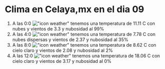 # Clima en Celaya,mx en el dia 09

1. A las 0:0 !["icon weather"](http://openweathermap.org/img/w/04n.png) tenemos una temperatura de 11.11 C con nubes y  vientos de 3.3 y nubosidad al 99%
1. A las 4:0 !["icon weather"](http://openweathermap.org/img/w/03n.png) tenemos una temperatura de 7.78 C con nubes dispersas y  vientos de 2.37 y nubosidad al 35%
1. A las 8:0 !["icon weather"](http://openweathermap.org/img/w/01d.png) tenemos una temperatura de 8.62 C con cielo claro y  vientos de 2.08 y nubosidad al 2%
1. A las 12:0 !["icon weather"](http://openweathermap.org/img/w/01d.png) tenemos una temperatura de 18.06 C con cielo claro y  vientos de 3.17 y nubosidad al 0%
